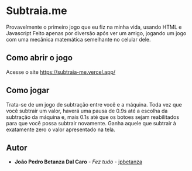 # Subtraia.me

Provavelmente o primeiro jogo que eu fiz na minha vida, usando HTML e Javascript
Feito apenas por diversão após ver um amigo, jogando um jogo com uma mecânica matemática semelhante no celular dele.

## Como abrir o jogo

Acesse o site https://subtraia-me.vercel.app/

## Como jogar

Trata-se de um jogo de subtração entre você e a máquina.
Toda vez que você subtrair um valor, haverá uma pausa de 0.9s até a escolha da subtração da máquina e, mais 0.1s até que os botoes sejam reabilitados para que você possa subtrair novamente.
Ganha aquele que subtrair à exatamente zero o valor apresentado na tela.

## Autor

* **João Pedro Betanza Dal Caro** - *Fez tudo* - [jpbetanza](https://github.com/jpbetanza)
